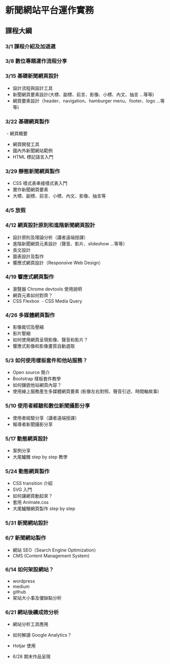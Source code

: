 # 新聞網站平台運作實務

## 課程大綱
### 3/1 課程介紹及加退選

### 3/8 數位專題運作流程分享

### 3/15 基礎新聞網頁設計
  - 設計流程與設計工具
  - 新聞網頁要素設計(大標、副標、前言、影像、小標、內文、抽言 ...等等)
  - 網頁要素設計（header、navigation、hamburger menu、footer、logo ...等等)
  
### 3/22 基礎網頁製作
  - 網頁概要
  - 網頁開發工具
  - 國內外新聞網站範例
  - HTML 標記語言入門    
  
### 3/29 靜態新聞網頁製作
  - CSS 樣式表串接樣式表入門
  - 實作新聞網頁要素
  - 大標、副標、前言、小標、內文、影像、抽言等 
  
### 4/5 放假
  
### 4/12 網頁設計原則和進階新聞網頁設計
  - 設計原則及理論分析（講者遠端授課）
  - 進階新聞網頁元素設計（聲音、影片、slideshow ...等等）
  - 長文設計
  - 圖表設計及製作
  - 響應式網頁設計（Responsive Web Design）
  
### 4/19 響應式網頁製作
  - 瀏覽器 Chrome devtools 使用說明
  - 網頁元素如何對齊？
  - CSS Flexbox
  - CSS Media Query
  
### 4/26 多媒體網頁製作
  - 影像裁切及壓縮
  - 影片壓縮
  - 如何使用網頁呈現影像、聲音和影片？
  - 響應式影像和影像畫質自動選取
  
### 5/3 如何使用樣板套件和他站服務？
  - Open source 簡介
  - Bootstrap 樣板套件教學
  - 如何鑲嵌他站網頁內容？
  - 使用線上服務產生多媒體網頁要素 (影像左右對照、聲音引述、時間軸故事)
 
### 5/10 使用者經驗和數位新聞攝影分享
  - 使用者經驗分享（講者遠端授課）
  - 報導者新聞攝影分享
  
### 5/17 動態網頁設計
  - 案例分享
  - 大尾鱸鰻 step by step 教學

### 5/24 動態網頁製作
  - CSS transition 介紹
  - SVG 入門
  - 如何讓網頁動起來？
  - 套用 Animate.css
  - 大尾鱸鰻網頁製作 step by step

### 5/31 新聞網站設計

### 6/7 新聞網站製作
  - 網站 SEO（Search Engine Optimization）
  - CMS (Content Management System)
  
### 6/14 如何架設網站？
  - wordpress
  - medium
  - github
  - 架站大小事及優缺點分析
  
### 6/21 網站後續成效分析
  - 網站分析工具應用
  - 如何解讀 Google Analytics？
  - Hotjar 使用
  
- 6/28 期末作品呈現
